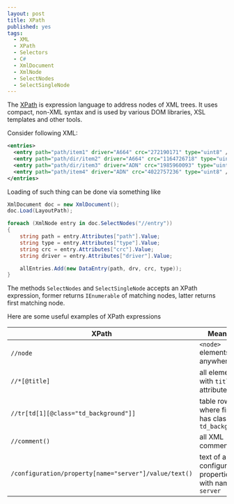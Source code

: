 ```yaml
---
layout: post
title: XPath
published: yes
tags:
  - XML
  - XPath
  - Selectors
  - C#
  - XmlDocument
  - XmlNode
  - SelectNodes
  - SelectSingleNode
---
```

The [XPath][1] is expression language to address nodes of XML trees. It uses compact, non-XML syntax and is used by various DOM libraries, XSL templates and other tools.

Consider following XML:

```xml
<entries>
  <entry path="path/item1" driver="A664" crc="272190171" type="uint8" />
  <entry path="path/dir/item2" driver="A664" crc="1164726718" type="uint8" />
  <entry path="path/dir/item3" driver="ADN" crc="1985960093" type="uint8" />
  <entry path="path/item4" driver="ADN" crc="4022757236" type="uint8" />
</entries>
```

Loading of such thing can be done via something like 

```c#
XmlDocument doc = new XmlDocument();
doc.Load(LayoutPath);

foreach (XmlNode entry in doc.SelectNodes("//entry"))
{
    string path = entry.Attributes["path"].Value;
    string type = entry.Attributes["type"].Value;
    string crc = entry.Attributes["crc"].Value;
    string driver = entry.Attributes["driver"].Value;

    allEntries.Add(new DataEntry(path, drv, crc, type));
}
```

The methods `SelectNodes` and `SelectSingleNode` accepts an XPath expression, former returns `IEnumerable` of matching nodes, latter returns first matching node.

Here are some useful examples of XPath expressions

| XPath                              | Meaning                                                 |
| ---------------------------------- | ------------------------------------------------------- |
| `//node`                           | `<node>` elements anywhere                              |
| `//*[@title]`                      | all elements with `title` attribute                     |
| `//tr[td[1][@class="td_background"]]` | table rows where first `td` has class `td_background`|
| `//comment()`                      | all XML comments                                        |
| `/configuration/property[name="server"]/value/text()` | text of all configuration properties with name `server` |

[1]: https://www.w3.org/TR/xpath-31/